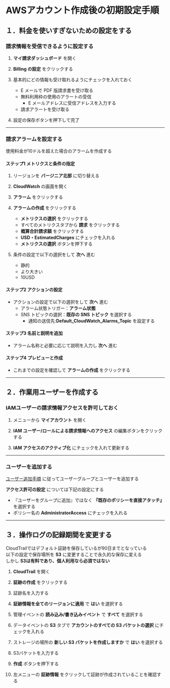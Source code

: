 # AWSアカウント作成後の初期設定手順

## １．料金を使いすぎないための設定をする

### 請求情報を受信できるように設定する

1. __マイ請求ダッシュボード__ を開く

2. __Billing の設定__ をクリックする

3. 基本的にどの情報も受け取れるようにチェックを入れておく
    * E メールで PDF 版請求書を受け取る
    * 無料利用枠の使用のアラートの受信
      * E メールアドレスに受信アドレスを入力する
    * 請求アラートを受け取る

4. 設定の保存ボタンを押下して完了

***

### 請求アラームを設定する

使用料金が10ドルを超えた場合のアラームを作成する

#### ステップ1 メトリクスと条件の指定

1. リージョンを __バージニア北部__ に切り替える

2. __CloudWatch__ の画面を開く

3. __アラーム__ をクリックする

4. __アラームの作成__ をクリックする
    * __メトリクスの選択__ をクリックする
    * すべてのメトリクスタブから __請求__ をクリックする
    * __概算合計請求額__ をクリックする
    * __USD・EstimatedCharges__ にチェックを入れる
    * __メトリクスの選択__ ボタンを押下する

5. 条件の設定で以下の選択をして __次へ__ 進む
    * 静的
    * より大きい
    * 10USD

#### ステップ2 アクションの設定

* アクションの設定で以下の選択をして __次へ__ 進む
  * アラーム状態トリガー：__アラーム状態__
  * SNS トピックの選択：__既存の SNS トピック__ を選択する
    * 通知の送信先:__Default_CloudWatch_Alarms_Topic__ を設定する

#### ステップ3 名前と説明を追加

* アラーム名称と必要に応じて説明を入力し __次へ__ 進む

#### ステップ4 プレビューと作成

* これまでの設定を確認して __アラームの作成__ をクリックする

***

## ２．作業用ユーザーを作成する

### IAMユーザーの請求情報アクセスを許可しておく

1. メニューから __マイアカウント__ を開く

2. __IAM ユーザー/ロールによる請求情報へのアクセス__ の編集ボタンをクリックする

3. __IAM アクセスのアクティブ化__ にチェックを入れて更新する

***

### ユーザーを追加する

[ユーザー追加手順](https://github.com/junichitashiro/Technical-Notes/blob/master/AWS/ユーザー追加手順.md) に従ってユーザーグループとユーザーを追加する

__アクセス許可の設定__ については下記の設定にする

* 『ユーザーをグループに追加』ではなく __『既存のポリシーを直接アタッチ』__ を選択する
* ポリシー名の __AdministratorAccess__ にチェックを入れる

***

## ３．操作ログの記録期間を変更する

CloudTrailではデフォルト証跡を保存しているが90日までとなっている  
以下の設定で保存場所を __S3__ に変更することで永久的な保存に変える  
しかし __S3は有料であり、個人利用なら必須ではない__

1. __CloudTrail__ を開く

2. __証跡の作成__ をクリックする

3. 証跡名を入力する

4. __証跡情報を全てのリージョンに適用__ で __はい__ を選択する

5. 管理イベントの __読み込み/書き込みイベント__ で __すべて__ を選択する

6. データイベントの __S3__ タブで __アカウントのすべての S3 バケットの選択__ にチェックを入れる

7. ストレージの場所の __新しい S3 バケットを作成しますか__ で __はい__ を選択する

8. S3バケットを入力する

9. __作成__ ボタンを押下する

10. 左メニューの __証跡情報__ をクリックして証跡が作成されていることを確認する
